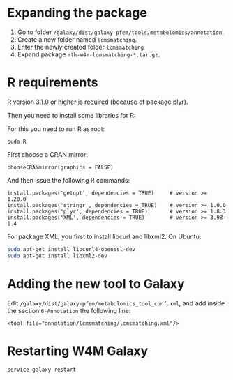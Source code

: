 Expanding the package
=====================

 1. Go to folder `/galaxy/dist/galaxy-pfem/tools/metabolomics/annotation`.
 2. Create a new folder named `lcmsmatching`.
 3. Enter the newly created folder `lcmsmatching`
 4. Expand package `mth-w4m-lcmsmatching-*.tar.gz`.

R requirements
==============

R version 3.1.0 or higher is required (because of package plyr).

Then you need to install some libraries for R:

For this you need to run R as root:
``` {.bash}
sudo R
```

First choose a CRAN mirror:
``` {.r}
chooseCRANmirror(graphics = FALSE)
```

And then issue the following R commands:
``` {.r}
install.packages('getopt', dependencies = TRUE)     # version >= 1.20.0
install.packages('stringr', dependencies = TRUE)    # version >= 1.0.0
install.packages('plyr', dependencies = TRUE)       # version >= 1.8.3
install.packages('XML', dependencies = TRUE)        # version >= 3.98-1.4
```

For package XML, you first to install libcurl and libxml2. On Ubuntu:
```bash
sudo apt-get install libcurl4-openssl-dev
sudo apt-get install libxml2-dev
```

Adding the new tool to Galaxy
=============================

Edit `/galaxy/dist/galaxy-pfem/metabolomics_tool_conf.xml`, and add inside the section `6-Annotation` the following line:
``` {.xml}
<tool file="annotation/lcmsmatching/lcmsmatching.xml"/>
```

Restarting W4M Galaxy
=====================

``` {.bash}
service galaxy restart
```
